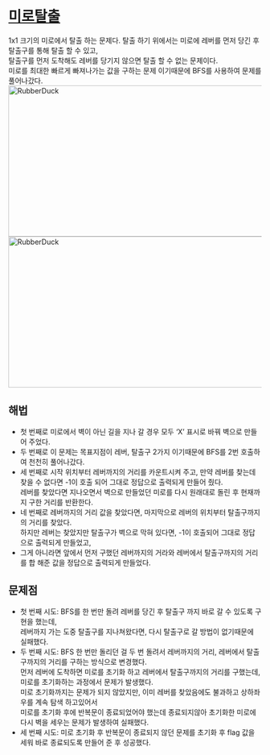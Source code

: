 # [미로탈출](https://github.com/malvr00/Java-algorithm/blob/master/programmers/level2/stap3/src/Main.java)

1x1 크기의 미로에서 탈출 하는 문제다. 탈출 하기 위에서는 미로에 레버를 먼저 당긴 후 탈출구를 통해 탈출 할 수 있고, <br/> 
탈출구를 먼저 도착해도 레버를 당기지 않으면 탈출 할 수 없는 문제이다.<br /> 
미로를 최대한 빠르게 빠져나가는 값을 구하는 문제 이기때문에 BFS를 사용하여 문제를 풀어나갔다. <br/>
<img src="https://github.com/malvr00/Java-Study/assets/77275513/4b3673bd-91a0-4547-8c18-de7cd8764c53" width="600px" height="300px" 
  title="100px" alt="RubberDuck"></img><br/>
<img src="https://github.com/malvr00/Java-Study/assets/77275513/8be4cb98-1378-46ae-a592-0b78ff6ba1ae" width="600px" height="300px" 
  title="100px" alt="RubberDuck"></img><br/>
  
## 해법
* 첫 번째로 미로에서 벽이 아닌 길을 지나 갈 경우 모두 ‘X’ 표시로 바꿔 벽으로 만들어 주었다. <br/>
* 두 번째로 이 문제는 목표지점이 레버, 탈출구 2가지 이기때문에 BFS를 2번 호출하여 천천히 풀어나갔다. <br/>
* 세 번째로 시작 위치부터 레버까지의 거리를 카운트시켜 주고, 만약 레버를 찾는데 찾을 수 없다면 -1이 호출 되어 그대로 정답으로 출력되게 만들어 줬다. <br/>
  레버를 찾았다면 지나오면서 벽으로 만들었던 미로를 다시 원래대로 돌린 후 현재까지 구한 거리를 반환한다. <br/>
* 네 번째로 레버까지의 거리 값을 찾았다면, 마지막으로 레버의 위치부터 탈출구까지의 거리를 찾았다. <br/>
  하지만 레버는 찾았지만 탈출구가 벽으로 막혀 있다면, -1이 호출되어 그대로 정답으로 출력되게 만들었고, <br/> 
* 그게 아니라면 앞에서 먼저 구했던 레버까지의 거라와 레버에서 탈출구까지의 거리를 합 해준 값을 정답으로 출력되게 만들었다.<br/>

## 문제점
* 첫 번째 시도: BFS를 한 번만 돌려 레버를 당긴 후 탈출구 까지 바로 갈 수 있도록 구현을 했는데, <br/> 
  레버까지 가는 도중 탈출구를 지나쳐왔다면, 다시 탈출구로 갈 방법이 없기때문에 실패했다.<br/>
* 두 번째 시도: BFS 한 번만 돌리던 걸 두 번 돌려서 레버까지의 거리, 레버에서 탈출구까지의 거리를 구하는 방식으로 변경했다.<br/> 
  먼저 레버에 도착하면 미로를 초기화 하고 레버에서 탈출구까지의 거리를 구했는데,  미로를 초기화하는 과정에서 문제가 발생했다.<br/> 
  미로 초기화까지는 문제가 되지 않았지만, 이미 레버를 찾았음에도 불과하고 상하좌우를 계속 탐색 하고있어서 <br/> 
  미로를 초기화 후에 반복문이 종료되었어야 했는데 종료되지않아 초기화한 미로에 다시 벽을 세우는 문제가 발생하여 실패했다. <br/>
* 세 번째 시도: 미로 초기화 후 반복문이 종료되지 않던 문제를 초기화 후 flag 값을 세워 바로 종료되도록 만들어 준 후 성공했다. <br/>
